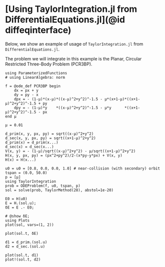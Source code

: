# [Using TaylorIntegration.jl from DifferentialEquations.jl](@id diffeqinterface)

Below, we show an example of usage of `TaylorIntegration.jl` from
`DifferentialEquations.jl`.

The problem we will integrate in this example is the Planar, Circular Restricted
Three-Body Problem (PCR3BP).


```@example common
using ParameterizedFunctions
# using LinearAlgebra: norm

f = @ode_def PCR3BP begin
    dx = px + y
    dy = py - x
    dpx = - (1-μ)*(x-μ)*((x-μ)^2+y^2)^-1.5 - μ*(x+1-μ)*((x+1-μ)^2+y^2)^-1.5 + py
    dpy = - (1-μ)*y    *((x-μ)^2+y^2)^-1.5 - μ*y      *((x+1-μ)^2+y^2)^-1.5 - px
end μ

μ = 0.01

d_prim(x, y, px, py) = sqrt((x-μ)^2+y^2)
d_sec(x, y, px, py) = sqrt((x+1-μ)^2+y^2)
d_prim(x) = d_prim(x...)
d_sec(x) = d_sec(x...)
V(x, y) = - (1-μ)/sqrt((x-μ)^2+y^2) - μ/sqrt((x+1-μ)^2+y^2)
H(x, y, px, py) = (px^2+py^2)/2-(x*py-y*px) + V(x, y)
H(x) = H(x...)

u0 = u0 = [0.8, 0.0, 0.0, 1.0] # near-collision (with secondary) orbit
tspan = (0.0, 50.0)
p = [μ]
using TaylorIntegration
prob = ODEProblem(f, u0, tspan, p)
sol = solve(prob, TaylorMethod(28), abstol=1e-20)
```

```@example common
E0 = H(u0)
E = H.(sol.u);
δE = E .- E0;
```

```@example common
# @show δE;
using Plots
plot(sol, vars=(1, 2))
```

```@example common
plot(sol.t, δE)
```

```@example common
d1 = d_prim.(sol.u)
d2 = d_sec.(sol.u)

plot(sol.t, d1)
plot!(sol.t, d2)
```